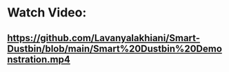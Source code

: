 # Watch Video:
## https://github.com/Lavanyalakhiani/Smart-Dustbin/blob/main/Smart%20Dustbin%20Demonstration.mp4
